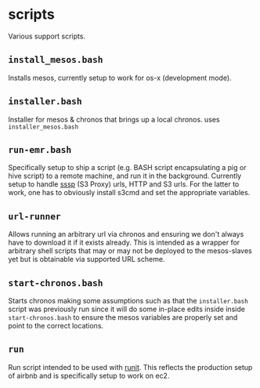 # scripts

Various support scripts.

## `install_mesos.bash`

Installs mesos, currently setup to work for os-x (development mode).

## `installer.bash`

Installer for mesos & chronos that brings up a local chronos. uses `installer_mesos.bash`

## `run-emr.bash`

Specifically setup to ship a script (e.g. BASH script encapsulating a pig or hive script) to a remote machine, and run it in the background. Currently setup to handle [sssp](https://github.com/airbnb/sssp) (S3 Proxy) urls, HTTP and S3 urls. For the latter
to work, one has to obviously install s3cmd and set the appropriate variables.

## `url-runner`

Allows running an arbitrary url via chronos and ensuring we don't always have to download it if it exists already.
This is intended as a wrapper for arbitrary shell scripts that may or may not be deployed to the mesos-slaves yet but is
obtainable via supported URL scheme.

## `start-chronos.bash`

Starts chronos making some assumptions such as that the `installer.bash` script was previously run since it will do some in-place edits inside inside `start-chronos.bash` to ensure the mesos variables are properly set and point to the correct locations.

## `run`

Run script intended to be used with [runit](http://smarden.org/runit/). This reflects the production setup of airbnb and is specifically setup to work on ec2.
